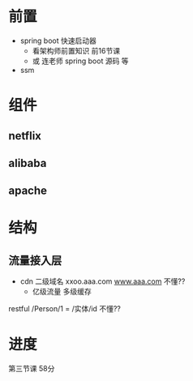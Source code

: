 # 前置

- spring boot 快速启动器 
  - 看架构师前置知识 前16节课
  - 或 连老师 spring boot 源码 等
- ssm

# 组件

## netflix

## alibaba

## apache

# 结构

## 流量接入层

- cdn 二级域名 xxoo.aaa.com www.aaa.com 不懂??
  - 亿级流量 多级缓存

restful  /Person/1 = /实体/id 不懂??





# 进度

第三节课 58分
